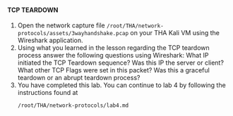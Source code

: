 #### TCP TEARDOWN
1. Open the network capture file `/root/THA/network-protocols/assets/3wayhandshake.pcap` on your THA Kali VM using the Wireshark application.
2. Using what you learned in the lesson regarding the TCP teardown process answer the following questions using Wireshark: What IP initiated the TCP Teardown sequence? Was this IP the server or client?What other TCP Flags were set in this packet? Was this a graceful teardown or an abrupt teardown process?
3. You have completed this lab. You can continue to lab 4 by following the instructions found at 
    ```
    /root/THA/network-protocols/lab4.md
    ```
